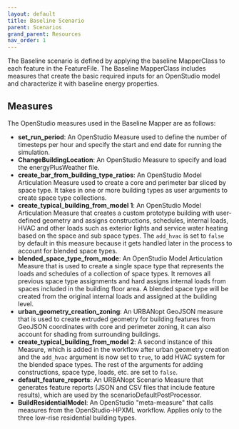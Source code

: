 ```yaml
---
layout: default
title: Baseline Scenario
parent: Scenarios
grand_parent: Resources
nav_order: 1
---
```


The Baseline scenario is defined by applying the baseline MapperClass to each feature in the FeatureFile. The Baseline MapperClass includes measures that create the basic required inputs for an OpenStudio model and characterize it with baseline energy properties.

## Measures
The OpenStudio measures used in the Baseline Mapper are as follows:

- **set_run_period**: An OpenStudio Measure used to define the number of timesteps per hour and specify the start and end date for running the simulation.
- **ChangeBuildingLocation**: An OpenStudio Measure to specify and load the energyPlusWeather file.
- **create_bar_from_building_type_ratios**: An OpenStudio Model Articulation Measure used to create a core and perimeter bar sliced by space type. It takes in one or more building types as user arguments to create space type collections.
- **create_typical_building_from_model 1**: An OpenStudio Model Articulation Measure that creates a custom prototype building with user-defined geometry and assigns constructions, schedules, internal loads, HVAC and other loads such as exterior lights and service water heating based on the space and sub space types. The `add_hvac` is set to `false` by default in this measure because it gets handled later in the process to account for blended space types.
- **blended_space_type_from_mode**: An OpenStudio Model Articulation Measure that is used to create a single space type that represents the loads and schedules of a collection of space types. It removes all previous space type assignments and hard assigns internal loads from spaces included in the building floor area. A blended space type will be created from the original internal loads and assigned at the building level.
- **urban_geometry_creation_zoning**: An URBANopt GeoJSON measure that is used to create extruded geometry for building features from
  GeoJSON coordinates with core and perimeter zoning, it can also account for shading from
  surrounding buildings.
- **create_typical_building_from_model 2**: A second instance of this Measure, which is added in the workflow after urban geometry creation and the `add_hvac` argument is now set to `true`, to add HVAC system for the blended space types. The rest of the arguments for adding constructions, space type, loads, etc. are set to `false`.
- **default_feature_reports**: An URBANopt Scenario Measure that generates feature reports (JSON and CSV files that include feature results), which are used by the scenarioDefaultPostProcessor.
- **BuildResidentialModel**: An OpenStudio "meta-measure" that calls measures from the OpenStudio-HPXML workflow. Applies only to the three low-rise residential building types.
